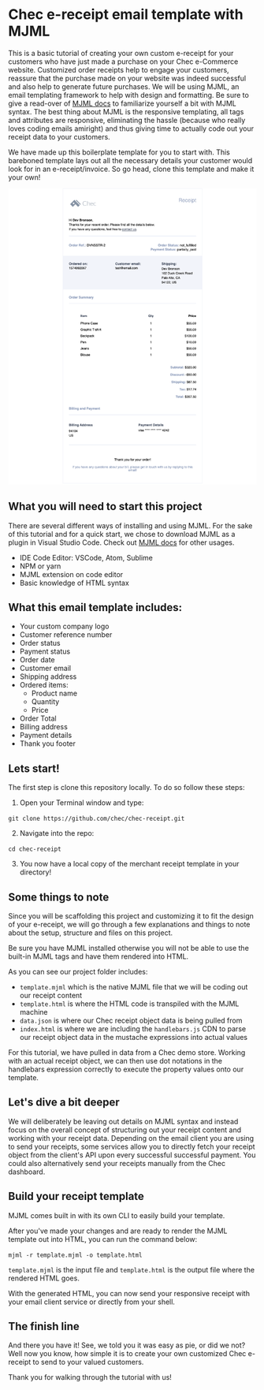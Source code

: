 # Chec e-receipt email template with MJML 

This is a basic tutorial of creating your own custom e-receipt for your customers who have just made a purchase on your Chec e-Commerce website. Customized order receipts help to engage your customers, reassure that the purchase made on your website was indeed successful and also help to generate future purchases. We will be using MJML, an email templating framework to help with design and formatting. Be sure to give a read-over of [MJML docs](https://mjml.io/documentation/) to familiarize yourself a bit with MJML syntax. The best thing about MJML is the responsive templating, all tags and attributes are responsive, eliminating the hassle (because who really loves coding emails amiright) and thus giving time to actually code out your receipt data to your customers.  

We have made up this boilerplate template for you to start with. This bareboned template lays out all the necessary details your customer would look for in an e-receipt/invoice. So go head, clone this template and make it your own!

![Demo Image](demo-receipt.png)

## What you will need to start this project

There are several different ways of installing and using MJML. For the sake of this tutorial and for a quick start, we chose to download MJML as a plugin in Visual Studio Code. Check out [MJML docs](https://mjml.io/documentation/#usage) for other usages.

* IDE Code Editor: VSCode, Atom, Sublime
* NPM or yarn
* MJML extension on code editor
* Basic knowledge of HTML syntax

## What this email template includes:

- Your custom company logo
- Customer reference number
- Order status
- Payment status
- Order date
- Customer email
- Shipping address
- Ordered items:
  - Product name
  - Quantity
  - Price
- Order Total 
- Billing address
- Payment details
- Thank you footer

## Lets start!

The first step is clone this repository locally. To do so follow these steps:

1. Open your Terminal window and type:

``` git clone https://github.com/chec/chec-receipt.git ```

2. Navigate into the repo:

``` cd chec-receipt ```

3. You now have a local copy of the merchant receipt template in your directory!

## Some things to note

Since you will be scaffolding this project and customizing it to fit the design of your e-receipt, we will go through a few explanations and things to note about the setup, structure and files on this project.

Be sure you have MJML installed otherwise you will not be able to use the built-in MJML tags and have them rendered into HTML. 

As you can see our project folder includes:

- `template.mjml` which is the native MJML file that we will be coding out our receipt content
- `template.html` is where the HTML code is transpiled with the MJML machine
- `data.json` is where our Chec receipt object data is being pulled from
- `index.html` is where we are including the `handlebars.js` CDN to parse our receipt object data in the mustache expressions into actual values

For this tutorial, we have pulled in data from a Chec demo store. Working with an actual receipt object, we can then use dot notations in the handlebars expression correctly to execute the property values onto our template.  

## Let's dive a bit deeper

We will deliberately be leaving out details on MJML syntax and instead focus on the overall concept of structuring out your receipt content and working with your receipt data. Depending on the email client you are using to send your receipts, some services allow you to directly fetch your receipt object from the client's API upon every successful successful payment. You could also alternatively send your receipts manually from the Chec dashboard. 


## Build your receipt template

MJML comes built in with its own CLI to easily build your template.

After you've made your changes and are ready to render the MJML template out into HTML, you can run the command below:

`mjml -r template.mjml -o template.html`

`template.mjml` is the input file and `template.html` is the output file where the rendered HTML goes.

With the generated HTML, you can now send your responsive receipt with your email client service or directly from your shell. 

## The finish line

And there you have it! See, we told you it was easy as pie, or did we not? Well now you know, how simple it is to create your own customized Chec e-receipt to send to your valued customers. 

Thank you for walking through the tutorial with us!


